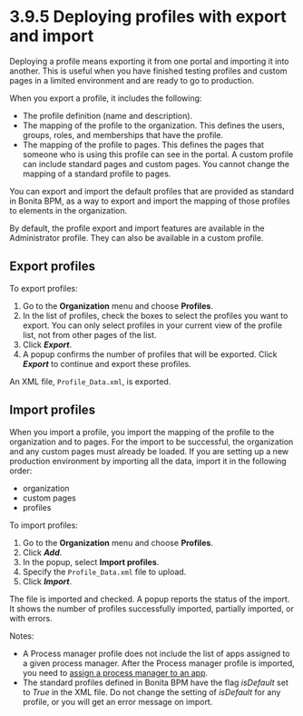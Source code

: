 
3.9.5 Deploying profiles with export and import
===============================================

Deploying a profile means exporting it from one portal and importing it into another. This is useful when you have finished testing profiles and custom pages in a limited environment and are ready to go to production.

When you export a profile, it includes the following:

-   The profile definition (name and description).
-   The mapping of the profile to the organization. This defines the users, groups, roles, and memberships that have the profile.
-   The mapping of the profile to pages. This defines the pages that someone who is using this profile can see in the portal.
    A custom profile can include standard pages and custom pages.
    You cannot change the mapping of a standard profile to pages.

You can export and import the default profiles that are provided as standard in Bonita BPM, as a way to export and import the mapping of those profiles to elements in the organization.

By default, the profile export and import features are available in the Administrator profile. They can also be available in a custom profile.

Export profiles
---------------

To export profiles:

1.  Go to the **Organization** menu and choose **Profiles**.
2.  In the list of profiles, check the boxes to select the profiles you want to export. You can only select profiles in your current view of the profile list, not from other pages of the list.
3.  Click ***Export***.
4.  A popup confirms the number of profiles that will be exported. Click ***Export*** to continue and export these profiles.

An XML file, `Profile_Data.xml`, is exported.

Import profiles
---------------

When you import a profile, you import the mapping of the profile to the organization and to pages. For the import to be successful, the organization and any custom pages must already be loaded.
If you are setting up a new production environment by importing all the data, import it in the following order:

-   organization
-   custom pages
-   profiles

To import profiles:

1.  Go to the **Organization** menu and choose **Profiles**.
2.  Click ***Add***.
3.  In the popup, select **Import profiles**.
4.  Specify the `Profile_Data.xml` file to upload.
5.  Click ***Import***.

The file is imported and checked.
A popup reports the status of the import. It shows the number of profiles successfully imported, partially imported, or with errors.

Notes:

-   A Process manager profile does not include the list of apps assigned to a given process manager. After the Process manager profile is imported, you need to [assign a process manager to an app](/process-manager-1#assign).
-   The standard profiles defined in Bonita BPM have the flag *isDefault* set to *True* in the XML file. Do not change the setting of *isDefault* for any profile, or you will get an error message on import.

